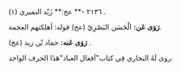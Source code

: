 ٢١٣٦ -** عخ:** زَيْد النميري (١) .

**رَوَى عَن:** الْحَسَن البَصْرِيّ (عخ) قوله: أهلكتهم العجمة.

**رَوَى عَنه:** حماد بْن زيد (عخ) .

روى لَهُ البخاري فِي كتاب"أفعال العباد"هَذَا الحرف الواحد.